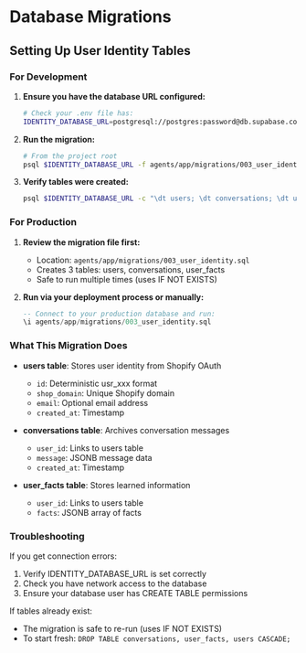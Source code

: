 # Database Migrations

## Setting Up User Identity Tables

### For Development

1. **Ensure you have the database URL configured:**
   ```bash
   # Check your .env file has:
   IDENTITY_DATABASE_URL=postgresql://postgres:password@db.supabase.co:5432/postgres
   ```

2. **Run the migration:**
   ```bash
   # From the project root
   psql $IDENTITY_DATABASE_URL -f agents/app/migrations/003_user_identity.sql
   ```

3. **Verify tables were created:**
   ```bash
   psql $IDENTITY_DATABASE_URL -c "\dt users; \dt conversations; \dt user_facts;"
   ```

### For Production

1. **Review the migration file first:**
   - Location: `agents/app/migrations/003_user_identity.sql`
   - Creates 3 tables: users, conversations, user_facts
   - Safe to run multiple times (uses IF NOT EXISTS)

2. **Run via your deployment process or manually:**
   ```sql
   -- Connect to your production database and run:
   \i agents/app/migrations/003_user_identity.sql
   ```

### What This Migration Does

- **users table**: Stores user identity from Shopify OAuth
  - `id`: Deterministic usr_xxx format
  - `shop_domain`: Unique Shopify domain
  - `email`: Optional email address
  - `created_at`: Timestamp

- **conversations table**: Archives conversation messages
  - `user_id`: Links to users table
  - `message`: JSONB message data
  - `created_at`: Timestamp

- **user_facts table**: Stores learned information
  - `user_id`: Links to users table  
  - `facts`: JSONB array of facts

### Troubleshooting

If you get connection errors:
1. Verify IDENTITY_DATABASE_URL is set correctly
2. Check you have network access to the database
3. Ensure your database user has CREATE TABLE permissions

If tables already exist:
- The migration is safe to re-run (uses IF NOT EXISTS)
- To start fresh: `DROP TABLE conversations, user_facts, users CASCADE;`